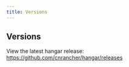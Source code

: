 ```yaml
---
title: Versions
---
```


## Versions

View the latest hangar release: https://github.com/cnrancher/hangar/releases
